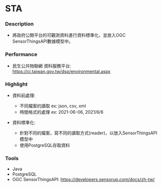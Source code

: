 # STA

### Description 

- 將政府公開平台的可觀測資料進行資料標準化，並放入OGC SensorThingsAPI數據模型中。

### Performance

- 民生公共物聯網 資料服務平台: https://ci.taiwan.gov.tw/dsp/environmental.aspx

### Highlight 

* 資料前處理:
  * 不同檔案的讀取 ex: json, csv, xml
  * 時間格式的處理 ex: 2021-06-06, 2021/6/6

* 資料標準化:
  * 針對不同的檔案，寫不同的讀取方式(reader)，以放入SensorThingsAPI模型中
  * 使用PostgreSQL存取資料

### Tools 

* Java
* PostgreSQL
* OGC SensorThingsAPI: https://developers.sensorup.com/docs/zh-tw/
